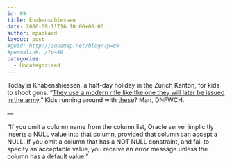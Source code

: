 ```yaml
---
id: 89
title: knabenschiessen
date: 2006-09-11T16:10:00+00:00
author: mpackard
layout: post
#guid: http://aquamap.net/blog/?p=89
#permalink: /?p=89
categories:
  - Uncategorized
---
```

Today is Knabenshiessen, a half-day holiday in the Zurich Kanton, for kids to shoot guns. &#8220;[They use a modern rifle like the one they will later be issued in the army.](http://www.myswitzerland.com/en/navpage.cfm?category=Culture&subcat=Customs&id=9027)&#8221; Kids running around with [these](http://en.wikipedia.org/wiki/SIG_550)? Man, DNFWCH.

&#8212;

&#8220;If you omit a column name from the column list, Oracle server implicitly inserts a NULL value into that column, provided that column can accept a NULL. If you omit a column that has a NOT NULL constraint, and fail to specify an acceptable value, you receive an error message unless the column has a default value.&#8221;
